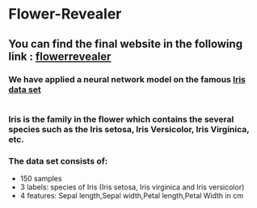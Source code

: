 # Flower-Revealer
<h2>You can find the final website in the following link : <a href ="http://flowerrevealer.pythonanywhere.com/">flowerrevealer</a></h2>

<h3>We have applied a neural network model on the famous <a href = 'https://raw.githubusercontent.com/ghaliBenji98/Flower-Revealer/master/iris.data'>Iris data set</a></h3>

<img src= "https://github.com/ghaliBenji98/Flower-Revealer/blob/main/Capture.JPG" alt="" height="x2">

<h3>Iris is the family in the flower which contains the several species such as the Iris setosa, Iris Versicolor, Iris Virginica, etc.</h3>

<h3>The data set consists of:</h3>
<ul>
  <li>150 samples</li>
  <li>3 labels: species of Iris (Iris setosa, Iris virginica and Iris versicolor)</li>
  <li>4 features: Sepal length,Sepal width,Petal length,Petal Width in cm</li>
</ul>


